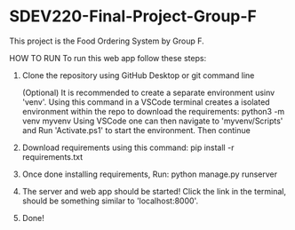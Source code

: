 # SDEV220-Final-Project-Group-F
This project is the Food Ordering System by Group F.

HOW TO RUN
To run this web app follow these steps:
1. Clone the repository using GitHub Desktop or git command line

   (Optional) It is recommended to create a separate environment usinv 'venv'. Using this command in a VSCode terminal creates a isolated environment within the repo to download the requirements: python3 -m venv myvenv
    Using VSCode one can then navigate to 'myvenv/Scripts' and Run 'Activate.ps1' to start the environment. Then continue

2. Download requirements using this command: pip install -r requirements.txt
3. Once done installing requirements, Run: python manage.py runserver
4. The server and web app should be started! Click the link in the terminal, should be something similar to 'localhost:8000'.
5. Done!
   
